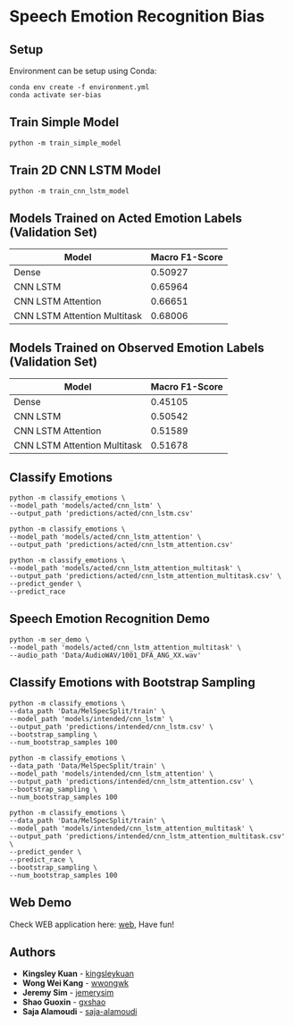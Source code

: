 # Speech Emotion Recognition Bias

## Setup
Environment can be setup using Conda:
```
conda env create -f environment.yml
conda activate ser-bias
```

## Train Simple Model
```
python -m train_simple_model
```

## Train 2D CNN LSTM Model
```
python -m train_cnn_lstm_model
```

## Models Trained on Acted Emotion Labels (Validation Set)
| Model                        | Macro F1-Score |
|------------------------------|----------------|
| Dense                        | 0.50927        |
| CNN LSTM                     | 0.65964        |
| CNN LSTM Attention           | 0.66651        |
| CNN LSTM Attention Multitask | 0.68006        |

## Models Trained on Observed Emotion Labels (Validation Set)
| Model                        | Macro F1-Score |
|------------------------------|----------------|
| Dense                        | 0.45105        |
| CNN LSTM                     | 0.50542        |
| CNN LSTM Attention           | 0.51589        |
| CNN LSTM Attention Multitask | 0.51678        |

## Classify Emotions
```
python -m classify_emotions \
--model_path 'models/acted/cnn_lstm' \
--output_path 'predictions/acted/cnn_lstm.csv'
```

```
python -m classify_emotions \
--model_path 'models/acted/cnn_lstm_attention' \
--output_path 'predictions/acted/cnn_lstm_attention.csv'
```

```
python -m classify_emotions \
--model_path 'models/acted/cnn_lstm_attention_multitask' \
--output_path 'predictions/acted/cnn_lstm_attention_multitask.csv' \
--predict_gender \
--predict_race
```

## Speech Emotion Recognition Demo
```
python -m ser_demo \
--model_path 'models/acted/cnn_lstm_attention_multitask' \
--audio_path 'Data/AudioWAV/1001_DFA_ANG_XX.wav'
```

## Classify Emotions with Bootstrap Sampling
```
python -m classify_emotions \
--data_path 'Data/MelSpecSplit/train' \
--model_path 'models/intended/cnn_lstm' \
--output_path 'predictions/intended/cnn_lstm.csv' \
--bootstrap_sampling \
--num_bootstrap_samples 100
```

```
python -m classify_emotions \
--data_path 'Data/MelSpecSplit/train' \
--model_path 'models/intended/cnn_lstm_attention' \
--output_path 'predictions/intended/cnn_lstm_attention.csv' \
--bootstrap_sampling \
--num_bootstrap_samples 100
```

```
python -m classify_emotions \
--data_path 'Data/MelSpecSplit/train' \
--model_path 'models/intended/cnn_lstm_attention_multitask' \
--output_path 'predictions/intended/cnn_lstm_attention_multitask.csv' \
--predict_gender \
--predict_race \
--bootstrap_sampling \
--num_bootstrap_samples 100
```
## Web Demo

Check WEB application here: [web](https://github.com/wwongwk/speech-recognition-bias/tree/main/web), Have fun!

## Authors

* **Kingsley Kuan** - [kingsleykuan](https://github.com/kingsleykuan)
* **Wong Wei Kang** - [wwongwk](https://github.com/wwongwk)
* **Jeremy Sim** - [jemerysim](https://github.com/jemerysim)
* **Shao Guoxin** - [gxshao](https://github.com/gxshao)
* **Saja Alamoudi** - [saja-alamoudi](https://github.com/saja-alamoudi)
